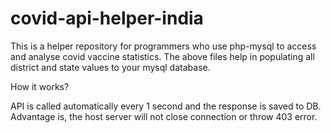 # covid-api-helper-india

This is a helper repository for programmers who use php-mysql to access and analyse covid vaccine statistics.
The above files help in populating all district and state values to your mysql database.


How it works?

API is called automatically every 1 second and the response is saved to DB. Advantage is, the host server will not close connection or throw 403 error.

